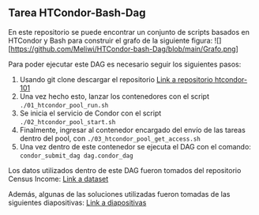## Tarea HTCondor-Bash-Dag
En este repositorio se puede encontrar un conjunto de scripts basados en HTCondor y Bash para
construir el grafo de la siguiente figura: 
![][https://github.com/Meliwi/HTCondor-bash-Dag/blob/main/Grafo.png]

Para poder ejecutar este DAG es necesario seguir los siguientes pasos: 
1. Usando git clone descargar el repositorio [Link a repositorio htcondor-101](https://gitlab.com/john.sanabria/htcondor-101)
2. Una vez hecho esto, lanzar los contenedores con el script `./01_htcondor_pool_run.sh`
3. Se inicia el servicio de Condor con el script `./02_htcondor_pool_start.sh`
4. Finalmente, ingresar al contenedor encargado del envío de las tareas dentro del pool, con `./03_htcondor_pool_get_access.sh`
5. Una vez dentro de este contenedor se ejecuta el DAG con el comando: `condor_submit_dag dag.condor_dag`

Los datos utilizados dentro de este DAG fueron tomados del repositorio Census Income: [Link a dataset](http://archive.ics.uci.edu/ml/machine-learning-databases/adult/adult.data)

Además, algunas de las soluciones utilizadas fueron tomadas de las siguientes diapositivas: [Link a diapositivas](https://docs.google.com/presentation/d/1l0WVWwXJE4K2kDnH-3q1e819doAnW8sneF40s7k78yo/edit#slide=id.g3f1a335f39_0_371)
